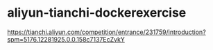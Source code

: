 # aliyun-tianchi-dockerexercise

https://tianchi.aliyun.com/competition/entrance/231759/introduction?spm=5176.12281925.0.0.158c7137EcZvkY
